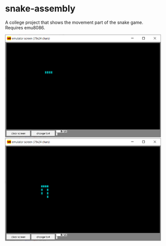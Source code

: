 # snake-assembly
A college project that shows the movement part of the snake game.
Requires emu8086.

![image of snake](https://raw.githubusercontent.com/vespersword/snake-assembly/master/Capture.PNG)
![image of snake](https://raw.githubusercontent.com/vespersword/snake-assembly/master/Capture2.PNG)
